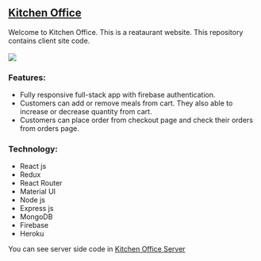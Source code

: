 ## [Kitchen Office](https://kitchen-office.web.app/)
Welcome to Kitchen Office. This is a reataurant website. This repository contains client site code.
<br/>
<br/>
<img src="https://i.ibb.co/g4mpGhy/kitchenoffice.png" />

### Features:
- Fully responsive full-stack app with firebase authentication.
-	Customers can add or remove meals from cart. They also able to increase or decrease quantity from cart.
- Customers can place order from checkout page and check their orders from orders page.


### Technology:
- React js
- Redux
- React Router
- Material UI
- Node js
- Express js
- MongoDB
- Firebase 
- Heroku


You can see server side code in [Kitchen Office Server](https://github.com/dvlprAlamin/kitchen-office-server)
